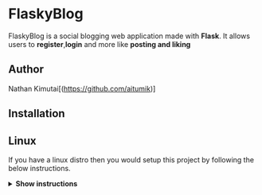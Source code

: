 # FlaskyBlog

FlaskyBlog is a social blogging web application made with **Flask**. It allows users to **register**,**login** and more like **posting and liking**

## Author
Nathan Kimutai[(https://github.com/aitumik)]

## Installation

## Linux
If you have a linux distro then you would setup this project by following the below instructions.

<details><summary><b>Show instructions</b></summary>

1. Clone the repository to your local machine
```sh
$ git clone https://github.com/aitumik/Flasky
```

2. Change the working directory to the cloned application
```bash
cd Flasky
```

3. Install all the requirements
```bash
pip3 install -r requirements.txt
```

